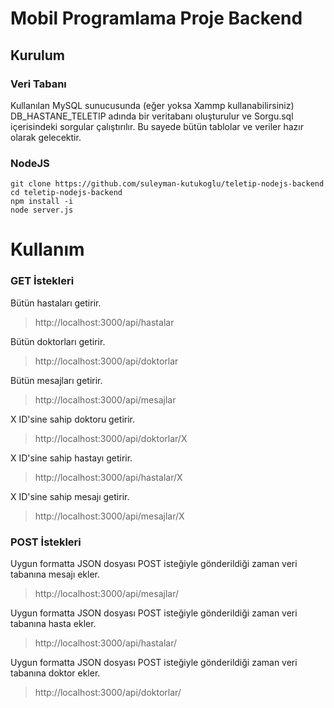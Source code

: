 # Mobil Programlama Proje Backend

## Kurulum

### Veri Tabanı

Kullanılan MySQL sunucusunda (eğer yoksa Xammp kullanabilirsiniz) DB_HASTANE_TELETIP adında bir veritabanı oluşturulur ve Sorgu.sql içerisindeki sorgular çalıştırılır. Bu sayede bütün tablolar ve veriler hazır olarak gelecektir.

### NodeJS 
```
git clone https://github.com/suleyman-kutukoglu/teletip-nodejs-backend
cd teletip-nodejs-backend
npm install -i
node server.js
```

# Kullanım

### GET İstekleri

Bütün hastaları getirir.

> http://localhost:3000/api/hastalar

Bütün doktorları getirir.

> http://localhost:3000/api/doktorlar

Bütün mesajları getirir.

> http://localhost:3000/api/mesajlar

X ID'sine sahip doktoru getirir.

> http://localhost:3000/api/doktorlar/X

X ID'sine sahip hastayı getirir.

> http://localhost:3000/api/hastalar/X

X ID'sine sahip mesajı getirir.

> http://localhost:3000/api/mesajlar/X

### POST İstekleri

Uygun formatta JSON dosyası POST isteğiyle gönderildiği zaman veri tabanına mesajı ekler.

> http://localhost:3000/api/mesajlar/

Uygun formatta JSON dosyası POST isteğiyle gönderildiği zaman veri tabanına hasta ekler.

> http://localhost:3000/api/hastalar/

Uygun formatta JSON dosyası POST isteğiyle gönderildiği zaman veri tabanına doktor ekler.

> http://localhost:3000/api/doktorlar/


